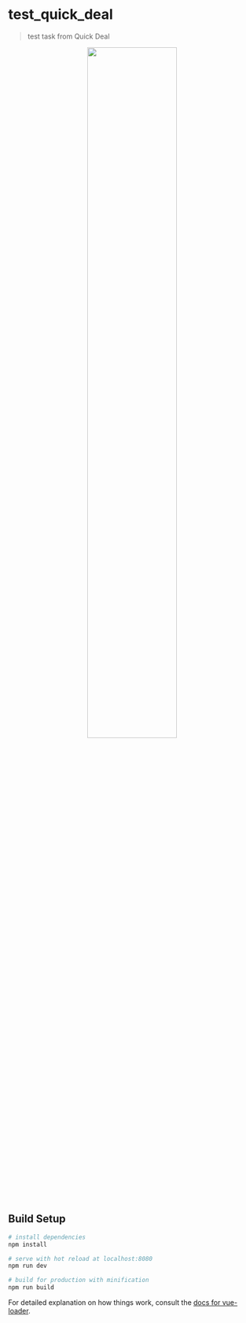 # test_quick_deal

> test task from Quick Deal


<p align="center"><img src="https://media.giphy.com/media/v1.Y2lkPTc5MGI3NjExYjQ0ODA1ZGRkZmY5Njg5ZjRhZmJlMzAxNzRlZGYxYzExYzY1ZDE4MiZlcD12MV9pbnRlcm5hbF9naWZzX2dpZklkJmN0PWc/isFi8e6E5CyHhxiSsP/giphy.gif" width="60%"></p>

## Build Setup

``` bash
# install dependencies
npm install

# serve with hot reload at localhost:8080
npm run dev

# build for production with minification
npm run build
```

For detailed explanation on how things work, consult the [docs for vue-loader](http://vuejs.github.io/vue-loader).
